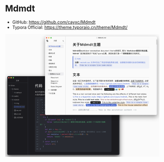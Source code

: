 # Mdmdt

* GitHub: https://github.com/cayxc/Mdmdt
* Typora Official: https://theme.typoraio.cn/theme/Mdmdt/

![](img/mdmdt.png)
